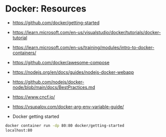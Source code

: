 # Docker: Resources

- <https://github.com/docker/getting-started>
- <https://learn.microsoft.com/en-us/visualstudio/docker/tutorials/docker-tutorial>
- <https://learn.microsoft.com/en-us/training/modules/intro-to-docker-containers/>
- <https://github.com/docker/awesome-compose>
- <https://nodejs.org/en/docs/guides/nodejs-docker-webapp>
- <https://github.com/nodejs/docker-node/blob/main/docs/BestPractices.md>
- <https://www.cncf.io/>
- <https://vsupalov.com/docker-arg-env-variable-guide/>

- Docker getting started

```bash
docker container run -dp 80:80 docker/getting-started
localhost:80
```
